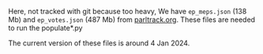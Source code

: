 Here, not tracked with git because too heavy, 
We have `ep_meps.json` (138 Mb) and `ep_votes.json` (487 Mb) from [parltrack.org](https://parltrack.org/dumps).
These files are needed to run the populate*.py

The current version of these files is around 4 Jan 2024. 